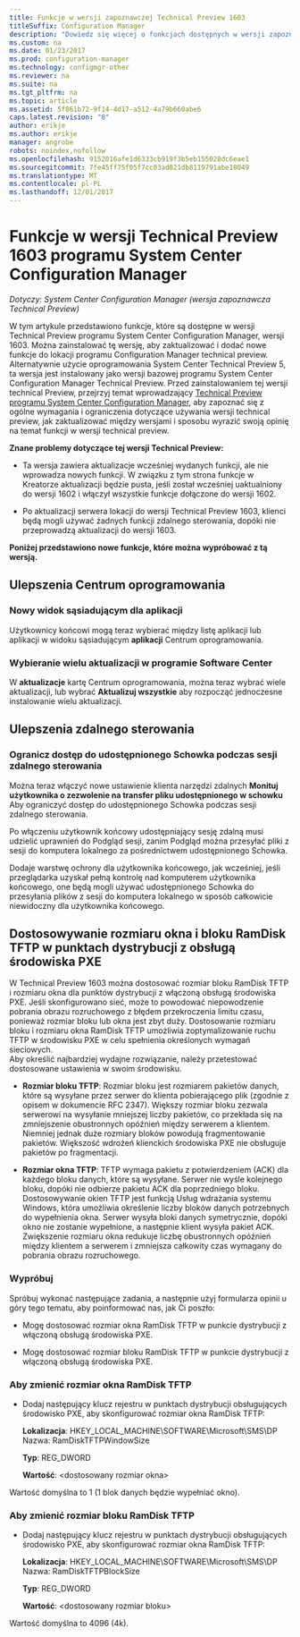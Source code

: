 ```yaml
---
title: Funkcje w wersji zapoznawczej Technical Preview 1603
titleSuffix: Configuration Manager
description: "Dowiedz się więcej o funkcjach dostępnych w wersji zapoznawczej Technical Preview programu System Center Configuration Manager, wersji 1603."
ms.custom: na
ms.date: 01/23/2017
ms.prod: configuration-manager
ms.technology: configmgr-other
ms.reviewer: na
ms.suite: na
ms.tgt_pltfrm: na
ms.topic: article
ms.assetid: 5f861b72-9f14-4d17-a512-4a79b660abe6
caps.latest.revision: "8"
author: erikje
ms.author: erikje
manager: angrobe
robots: noindex,nofollow
ms.openlocfilehash: 9152016afe1d6333cb919f3b5eb155028dc6eae1
ms.sourcegitcommit: 7fe45ff75f05f7cc03ad021db8119791abe18049
ms.translationtype: MT
ms.contentlocale: pl-PL
ms.lasthandoff: 12/01/2017
---
```

# <a name="capabilities-in-technical-preview-1603-for-system-center-configuration-manager"></a>Funkcje w wersji Technical Preview 1603 programu System Center Configuration Manager

*Dotyczy: System Center Configuration Manager (wersja zapoznawcza Technical Preview)*

W tym artykule przedstawiono funkcje, które są dostępne w wersji Technical Preview programu System Center Configuration Manager, wersji 1603. Można zainstalować tę wersję, aby zaktualizować i dodać nowe funkcje do lokacji programu Configuration Manager technical preview. Alternatywnie użycie oprogramowania System Center Technical Preview 5, ta wersja jest instalowany jako wersji bazowej programu System Center Configuration Manager Technical Preview. Przed zainstalowaniem tej wersji technical Preview, przejrzyj temat wprowadzający [Technical Preview programu System Center Configuration Manager](../../core/get-started/technical-preview.md), aby zapoznać się z ogólne wymagania i ograniczenia dotyczące używania wersji technical preview, jak zaktualizować między wersjami i sposobu wyrazić swoją opinię na temat funkcji w wersji technical preview.  

 **Znane problemy dotyczące tej wersji Technical Preview:**  

-   Ta wersja zawiera aktualizacje wcześniej wydanych funkcji, ale nie wprowadza nowych funkcji. W związku z tym strona funkcje w Kreatorze aktualizacji będzie pusta, jeśli został wcześniej uaktualniony do wersji 1602 i włączył wszystkie funkcje dołączone do wersji 1602.  

-   Po aktualizacji serwera lokacji do wersji Technical Preview 1603, klienci będą mogli używać żadnych funkcji zdalnego sterowania, dopóki nie przeprowadzą aktualizacji do wersji 1603.  

 **Poniżej przedstawiono nowe funkcje, które można wypróbować z tą wersją.**  

##  <a name="BKMK_SC1603"></a>Ulepszenia Centrum oprogramowania  

### <a name="new-tiled-view-for-apps"></a>Nowy widok sąsiadującym dla aplikacji  
 Użytkownicy końcowi mogą teraz wybierać między listę aplikacji lub aplikacji w widoku sąsiadującym **aplikacji** Centrum oprogramowania.  

### <a name="select-multiple-updates-in-software-center"></a>Wybieranie wielu aktualizacji w programie Software Center  
 W **aktualizacje** kartę Centrum oprogramowania, można teraz wybrać wiele aktualizacji, lub wybrać **Aktualizuj wszystkie** aby rozpocząć jednoczesne instalowanie wielu aktualizacji.  

##  <a name="BKMK_RC1603"></a>Ulepszenia zdalnego sterowania  

### <a name="limit-shared-clipboard-access-in-a-remote-control-session"></a>Ogranicz dostęp do udostępnionego Schowka podczas sesji zdalnego sterowania  
 Można teraz włączyć nowe ustawienie klienta narzędzi zdalnych **Monituj użytkownika o zezwolenie na transfer pliku udostępnionego w schowku** Aby ograniczyć dostęp do udostępnionego Schowka podczas sesji zdalnego sterowania.  

 Po włączeniu użytkownik końcowy udostępniający sesję zdalną musi udzielić uprawnień do Podgląd sesji, zanim Podgląd można przesyłać pliki z sesji do komputera lokalnego za pośrednictwem udostępnionego Schowka.  

 Dodaje warstwę ochrony dla użytkownika końcowego, jak wcześniej, jeśli przeglądarka uzyskał pełną kontrolę nad komputerem użytkownika końcowego, one będą mogli używać udostępnionego Schowka do przesyłania plików z sesji do komputera lokalnego w sposób całkowicie niewidoczny dla użytkownika końcowego.  

##  <a name="BKMK_RamDiskTFTP"></a> Dostosowywanie rozmiaru okna i bloku RamDisk TFTP w punktach dystrybucji z obsługą środowiska PXE  
 W Technical Preview 1603 można dostosować rozmiar bloku RamDisk TFTP i rozmiaru okna dla punktów dystrybucji z włączoną obsługą środowiska PXE. Jeśli skonfigurowano sieć, może to powodować niepowodzenie pobrania obrazu rozruchowego z błędem przekroczenia limitu czasu, ponieważ rozmiar bloku lub okna jest zbyt duży. Dostosowanie rozmiaru bloku i rozmiaru okna RamDisk TFTP umożliwia zoptymalizowanie ruchu TFTP w środowisku PXE w celu spełnienia określonych wymagań sieciowych.   
Aby określić najbardziej wydajne rozwiązanie, należy przetestować dostosowane ustawienia w swoim środowisku.  

-   **Rozmiar bloku TFTP**: Rozmiar bloku jest rozmiarem pakietów danych, które są wysyłane przez serwer do klienta pobierającego plik (zgodnie z opisem w dokumencie RFC 2347). Większy rozmiar bloku zezwala serwerowi na wysyłanie mniejszej liczby pakietów, co przekłada się na zmniejszenie obustronnych opóźnień między serwerem a klientem. Niemniej jednak duże rozmiary bloków powodują fragmentowanie pakietów. Większość wdrożeń klienckich środowiska PXE nie obsługuje pakietów po fragmentacji.  

-   **Rozmiar okna TFTP**: TFTP wymaga pakietu z potwierdzeniem (ACK) dla każdego bloku danych, które są wysyłane. Serwer nie wyśle kolejnego bloku, dopóki nie odbierze pakietu ACK dla poprzedniego bloku. Dostosowywanie okien TFTP jest funkcją Usług wdrażania systemu Windows, która umożliwia określenie liczby bloków danych potrzebnych do wypełnienia okna. Serwer wysyła bloki danych symetrycznie, dopóki okno nie zostanie wypełnione, a następnie klient wysyła pakiet ACK. Zwiększenie rozmiaru okna redukuje liczbę obustronnych opóźnień między klientem a serwerem i zmniejsza całkowity czas wymagany do pobrania obrazu rozruchowego.  

### <a name="try-it-out"></a>Wypróbuj  
 Spróbuj wykonać następujące zadania, a następnie użyj formularza opinii u góry tego tematu, aby poinformować nas, jak Ci poszło:  

-   Mogę dostosować rozmiar okna RamDisk TFTP w punkcie dystrybucji z włączoną obsługą środowiska PXE.  

-   Mogę dostosować rozmiar bloku RamDisk TFTP w punkcie dystrybucji z włączoną obsługą środowiska PXE.  

### <a name="to-modify-the-ramdisk-tftp-window-size"></a>Aby zmienić rozmiar okna RamDisk TFTP  

-   Dodaj następujący klucz rejestru w punktach dystrybucji obsługujących środowisko PXE, aby skonfigurować rozmiar okna RamDisk TFTP:  

     **Lokalizacja**: HKEY_LOCAL_MACHINE\SOFTWARE\Microsoft\SMS\DP  
    Nazwa: RamDiskTFTPWindowSize  

     **Typ**: REG_DWORD  

     **Wartość**: &lt;dostosowany rozmiar okna\>  

 Wartość domyślna to 1 (1 blok danych będzie wypełniać okno).  

### <a name="to-modify-the-ramdisk-tftp-block-size"></a>Aby zmienić rozmiar bloku RamDisk TFTP  

-   Dodaj następujący klucz rejestru w punktach dystrybucji obsługujących środowisko PXE, aby skonfigurować rozmiar okna RamDisk TFTP:  

     **Lokalizacja**: HKEY_LOCAL_MACHINE\SOFTWARE\Microsoft\SMS\DP  
    Nazwa: RamDiskTFTPBlockSize  

     **Typ**: REG_DWORD  

     **Wartość**: &lt;dostosowany rozmiar bloku\>  

 Wartość domyślna to 4096 (4k).  
